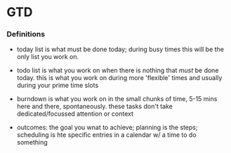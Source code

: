 # GTD



### Definitions



- today list is what must be done today; during busy times this will be the only list you work on.
- todo list is what you work on when there is nothing that *must* be done today.  this is what you work on during more 'flexible' times and usually during your prime time slots
- burndown is what you work on in the small chunks of time, 5-15 mins here and there, spontaneously.  these tasks don't take dedicated/focussed attention or context

- outcomes: the goal you wnat to achieve;  planning is the steps; scheduling is hte specific entries in a calendar w/ a time to do something